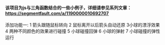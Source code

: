 #### 该项目为js与三角函数结合的一些小例子，详细请参见系列文章：https://segmentfault.com/a/1190000010692707 
添加功能一:
1 箭头跟随鼠标转向
2 鼠标离开以后箭头自动还原
3小球的漂浮效果
4 两种不同颜色的效果进行碰撞
5 小球碰撞回弹
6 小球的弹射
7 小球碰撞的弹性运行
